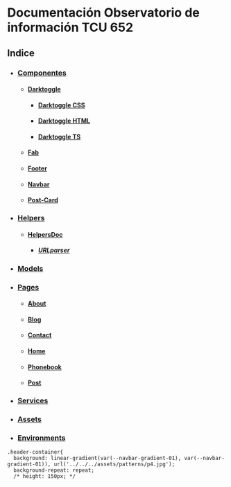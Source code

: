 # Documentación Observatorio de información TCU 652 
## Indice
   * ### [Componentes](Observatorio/src/app/components)
      * #### [Darktoggle](Observatorio/src/app/components/darktoggle)
        * #### [Darktoggle CSS](Documentacion/App/Components/Darktoggle/darktoggle.css.md)
        * #### [Darktoggle HTML](Documentacion/App/Components/Darktoggle/darktoggle.html.md)
        * #### [Darktoggle TS](Documentacion/App/Components/Darktoggle/darktoggle.ts.md)
      * #### [Fab](Observatorio/src/app/components/fab)
      * #### [Footer](Observatorio/src/app/components/footer)
      * #### [Navbar](Observatorio/src/app/components/navbar)
      * #### [Post-Card](Observatorio/src/app/components/post-card)
   * ### [Helpers](Observatorio/src/app/helpers)
      * #### [HelpersDoc](Observatorio/src/app/helpers/URLparser.ts)
        * ##### [URLparser](Observatorio/src/app/helpers/URLparser.ts)
   * ### [Models](Observatorio/src/app/models)
   * ### [Pages](Observatorio/src/app/pages)
      * #### [About](Observatorio/src/app/pages/about)
      * #### [Blog](Observatorio/src/app/pages/blog)
      * #### [Contact](Observatorio/src/app/pages/contact)
      * #### [Home](Observatorio/src/app/pages/home)
      * #### [Phonebook](Observatorio/src/app/pages/phonebook)
      * #### [Post](Observatorio/src/app/pages/post)
   * ### [Services](Observatorio/src/app/services)
   * ### [Assets](Observatorio/src/assets)
   * ### [Environments](Observatorio/src/environments)

```
.header-container{
  background: linear-gradient(var(--navbar-gradient-01), var(--navbar-gradient-01)), url('../../../assets/patterns/p4.jpg');
  background-repeat: repeat;
  /* height: 150px; */
```
